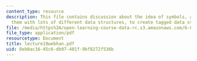 ```yaml
---
content_type: resource
description: This file contains discussion about the idea of symbols, and combining
  them with lots of different data structures, to create tagged data structures.
file: /media/https%3A/open-learning-course-data-rc.s3.amazonaws.com/6-001-structure-and-interpretation-of-computer-programs-spring-2005/8eb0ac1645c6db97401f9bf8272f536b_lecture10webhan.pdf
file_type: application/pdf
resourcetype: Document
title: lecture10webhan.pdf
uid: 8eb0ac16-45c6-db97-401f-9bf8272f536b
---
```

